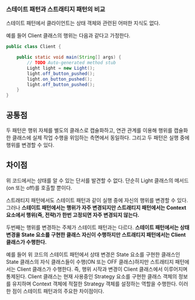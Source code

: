 ### **스테이트 패턴과 스트래티지 패턴의 비교**

스테이트 패턴에서 클라이언트는 상태 객체와 관련된 어떠한 지식도 없다.

예를 들어 Client 클래스의 행위는 다음과 같다고 가정한다.

```java
public class Client {

	public static void main(String[] args) {
		// TODO Auto-generated method stub
		Light light = new Light();
		light.off_button_pushed();
		light.on_button_pushed();
		light.off_button_pushed();
	}
}
```

## **공통점**
두 패턴은 행위 자체를 별도의 클래스로 캡슐화하고, 연관 관계를 이용해 행위를 캡슐화한 클래스에 실제 작업 수행을 위임하는 측면에서 동일하다. 그리고 두 패턴은 실행 중에 행위를 변경할 수 있다.

## **차이점**
위 코드에서는 상태를 알 수 있는 단서를 발견할 수 없다. 단순히 Light 클래스의 메서드(on 또는 off)를 호출할 뿐이다.

스트래티지 패턴에서도 스테이트 패턴과 같이 실행 중에 자신의 행위를 변경할 수 있다. 그러나 **스테이트 패턴에서는 행위가 자주 변경되지만 스트래티지 패턴에서는 Context 요소에서 행위(즉, 전략)가 한번 고정되면 자주 변경되지 않는다.**

두번째는 행위를 변경하는 주체가 스테이트 패턴과는 다르다. **스테이트 패턴에서는 상태 변경을 State 요소를 구현한 클래스 자신이 수행하지만 스트래티지 패턴에서는 Client 클래스가 수행한다.**

예를 들어 위 코드의 스테이트 패턴에서 상태 변경은 State 요소를 구현한 클래스인 State 클래스의 자식 클래스들이 수행(ON 또는 OFF 클래스)하지만 스트래티지 패턴에서는 Client 클래스가 수행한다. 즉, 행위 시작과 변경이 Client 클래스에서 이루어지며 통제된다. Client 클래스는 현재 사용중인 Strategy 요소를 구현한 클래스 객체의 정보를 유지하며 Context 객체에 적절한 Strategy 객체를 설정하는 역할을 수행한다. 이러한 점이 스테이트 패턴과의 주요한 차이점이다.